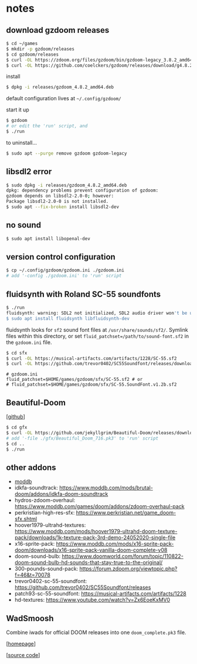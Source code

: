 # notes

## download gzdoom releases

```bash
$ cd ~/games
$ mkdir -p gzdoom/releases
$ cd gzdoom/releases
$ curl -OL https://zdoom.org/files/gzdoom/bin/gzdoom-legacy_3.8.2_amd64.deb
$ curl -OL https://github.com/coelckers/gzdoom/releases/download/g4.8.2/gzdoom_4.8.2_amd64.deb
```

install

```bash
$ dpkg -i releases/gzdoom_4.8.2_amd64.deb
```

default configuration lives at `~/.config/gzdoom/`

start it up

```bash
$ gzdoom
# or edit the 'run' script, and
$ ./run
```

to uninstall...

```bash
$ sudo apt --purge remove gzdoom gzdoom-legacy
```

## libsdl2 error

```bash
$ sudo dpkg -i releases/gzdoom_4.8.2_amd64.deb
dpkg: dependency problems prevent configuration of gzdoom:
gzdoom depends on libsdl2-2.0-0; however:
Package libsdl2-2.0-0 is not installed.
$ sudo apt --fix-broken install libsdl2-dev
```

## no sound

```bash
$ sudo apt install libopenal-dev
```

## version control configuration

```bash
$ cp ~/.config/gzdoom/gzdoom.ini ./gzdoom.ini
# add '-config ./gzdoom.ini' to 'run' script
```

## fluidsynth with Roland SC-55 soundfonts

```bash
$ ./run
fluidsynth: warning: SDL2 not initialized, SDL2 audio driver won't be usable
$ sudo apt install fluidsynth libfluidsynth-dev
```

fluidsynth looks for `sf2` sound font files at `/usr/share/sounds/sf2/`. Symlink files 
within this directory, or set `fluid_patchset=/path/to/sound-font.sf2` in the 
`gzdoom.ini` file.

```bash
$ cd sfx
$ curl -OL https://musical-artifacts.com/artifacts/1228/SC-55.sf2
$ curl -OL https://github.com/trevor0402/SC55Soundfont/releases/download/v1.2b/SC-55.SoundFont.v1.2b.sf2
```

```
# gzdoom.ini
fluid_patchset=$HOME/games/gzdoom/sfx/SC-55.sf2 # or
# fluid_patchset=$HOME/games/gzdoom/sfx/SC-55.SoundFont.v1.2b.sf2
```

## Beautiful-Doom

[[github](https://github.com/jekyllgrim/Beautiful-Doom#readme)]

```bash
$ cd gfx
$ curl -OL https://github.com/jekyllgrim/Beautiful-Doom/releases/download/7.1.6/Beautiful_Doom_716.pk3
# add '-file ./gfx/Beautiful_Doom_716.pk3' to 'run' script
$ cd ..
$ ./run
```

## other addons

* [moddb](https://www.moddb.com/games/doom/mods?sort=visitstotal-desc)
* idkfa-soundtrack: https://www.moddb.com/mods/brutal-doom/addons/idkfa-doom-soundtrack
* hydros-zdoom-overhaul: https://www.moddb.com/games/doom/addons/zdoom-overhaul-pack
* perkristian-high-res-sfx: https://www.perkristian.net/game_doom-sfx.shtml
* hoover1979-ultrahd-textures: https://www.moddb.com/mods/hoover1979-ultrahd-doom-texture-pack/downloads/1k-texture-pack-3rd-demo-24052020-single-file
* x16-sprite-pack: https://www.moddb.com/mods/x16-sprite-pack-doom/downloads/x16-sprite-pack-vanilla-doom-complete-v08
* doom-sound-bulb: https://www.doomworld.com/forum/topic/110822-doom-sound-bulb-hd-sounds-that-stay-true-to-the-original/
* 300-pounds-sound-pack: https://forum.zdoom.org/viewtopic.php?f=46&t=70078
* trevor0402-sc-55-soundfont: https://github.com/trevor0402/SC55Soundfont/releases
* patch93-sc-55-soundfont: https://musical-artifacts.com/artifacts/1228
* hd-textures: https://www.youtube.com/watch?v=Zx6EoeKxMV0

## WadSmoosh

Combine iwads for official DOOM releases into one `doom_complete.pk3` file.

[[homepage](https://jp.itch.io/wadsmoosh)]

[[source code](https://heptapod.host/jp-lebreton/wadsmoosh)]

